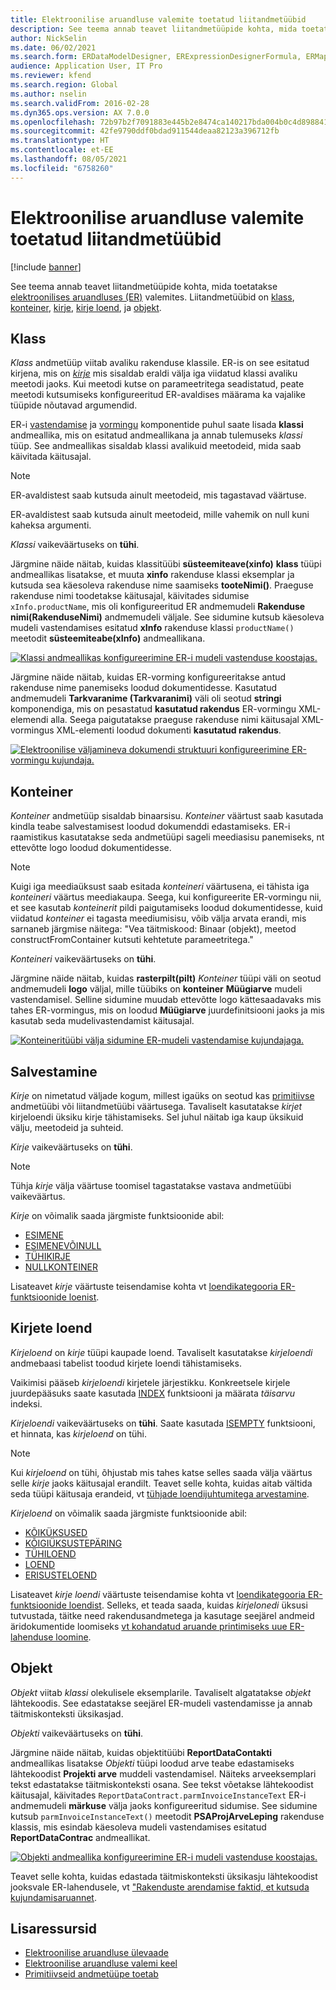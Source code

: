 ```yaml
---
title: Elektroonilise aruandluse valemite toetatud liitandmetüübid
description: See teema annab teavet liitandmetüüpide kohta, mida toetatakse elektroonilises aruandluses (ER) valemites.
author: NickSelin
ms.date: 06/02/2021
ms.search.form: ERDataModelDesigner, ERExpressionDesignerFormula, ERMappedFormatDesigner, ERModelMappingDesigner
audience: Application User, IT Pro
ms.reviewer: kfend
ms.search.region: Global
ms.author: nselin
ms.search.validFrom: 2016-02-28
ms.dyn365.ops.version: AX 7.0.0
ms.openlocfilehash: 72b97b2f7091883e445b2e8474ca140217bda004b0c4d8988411b9ed4209e254
ms.sourcegitcommit: 42fe9790ddf0bdad911544deaa82123a396712fb
ms.translationtype: HT
ms.contentlocale: et-EE
ms.lasthandoff: 08/05/2021
ms.locfileid: "6758260"
---
```

# <a name="supported-composite-data-types-for-electronic-reporting-formulas"></a>Elektroonilise aruandluse valemite toetatud liitandmetüübid

[!include [banner](../includes/banner.md)]

See teema annab teavet liitandmetüüpide kohta, mida toetatakse [elektroonilises aruandluses (ER)](general-electronic-reporting.md) valemites. Liitandmetüübid on [klass](#class), [konteiner](#container), [kirje](#record), [kirje loend](#record-list), ja [objekt](#object).

## <a name="class"></a><a name="class"></a>Klass

*Klass* andmetüüp viitab avaliku rakenduse klassile. ER-is on see esitatud kirjena, mis on [*kirje*](#record) mis sisaldab eraldi välja iga viidatud klassi avaliku meetodi jaoks. Kui meetodi kutse on parameetritega seadistatud, peate meetodi kutsumiseks konfigureeritud ER-avaldises määrama ka vajalike tüüpide nõutavad argumendid.

ER-i [vastendamise](general-electronic-reporting.md#data-model-and-model-mapping-components) ja [vormingu](general-electronic-reporting.md#FormatComponentOutbound) komponentide puhul saate lisada **klassi** andmeallika, mis on esitatud andmeallikana ja annab tulemuseks *klassi* tüüp. See andmeallikas sisaldab klassi avalikuid meetodeid, mida saab käivitada käitusajal.

> [!NOTE]
> ER-avaldistest saab kutsuda ainult meetodeid, mis tagastavad väärtuse.
>
> ER-avaldistest saab kutsuda ainult meetodeid, mille vahemik on null kuni kaheksa argumenti.

*Klassi* vaikeväärtuseks on **tühi**.

Järgmine näide näitab, kuidas klassitüübi **süsteemiteave(xinfo)** **klass** tüüpi andmeallikas lisatakse, et muuta **xinfo** rakenduse klassi eksemplar ja kutsuda sea käesoleva rakenduse nime saamiseks **tooteNimi()**. Praeguse rakenduse nimi toodetakse käitusajal, käivitades sidumise `xInfo.productName`, mis oli konfigureeritud ER andmemudeli **Rakenduse nimi(RakenduseNimi)** andmemudeli väljale. See sidumine kutsub käesoleva mudeli vastendamises esitatud **xInfo** rakenduse klassi `productName()` meetodit **süsteemiteabe(xInfo)** andmeallikana.

[![Klassi andmeallikas konfigureerimine ER-i mudeli vastenduse koostajas.](./media/er-formula-supported-data-types-composite-class1.gif)](./media/er-formula-supported-data-types-composite-class1.gif)

Järgmine näide näitab, kuidas ER-vorming konfigureeritakse antud rakenduse nime panemiseks loodud dokumentidesse. Kasutatud andmemudeli **Tarkvaranime (Tarkvaranimi)** väli oli seotud **stringi** komponendiga, mis on pesastatud **kasutatud rakendus** ER-vormingu XML-elemendi alla. Seega paigutatakse praeguse rakenduse nimi käitusajal XML-vormingus XML-elementi loodud dokumenti **kasutatud rakendus**.

[![Elektroonilise väljamineva dokumendi struktuuri konfigureerimine ER-vormingu kujundaja.](./media/er-formula-supported-data-types-composite-class2.png)](./media/er-formula-supported-data-types-composite-class2.png)

## <a name="container"></a><a name="container"></a>Konteiner

*Konteiner* andmetüüp sisaldab binaarsisu. *Konteiner* väärtust saab kasutada kindla teabe salvestamisest loodud dokumenddi edastamiseks. ER-i raamistikus kasutatakse seda andmetüüpi sageli meediasisu panemiseks, nt ettevõtte logo loodud dokumentidesse.

> [!NOTE]
> Kuigi iga meediaüksust saab esitada *konteineri* väärtusena, ei tähista iga *konteineri* väärtus meediakaupa. Seega, kui konfigureerite ER-vormingu nii, et see kasutab *konteinerit* pildi paigutamiseks loodud dokumentidesse, kuid viidatud *konteiner* ei tagasta meediumisisu, võib välja arvata erandi, mis sarnaneb järgmise näitega: "Vea täitmiskood: Binaar (objekt), meetod constructFromContainer kutsuti kehtetute parameetritega."

*Konteineri* vaikeväärtuseks on **tühi**.

Järgmine näide näitab, kuidas **rasterpilt(pilt)** *Konteiner* tüüpi väli on seotud andmemudeli **logo** väljal, mille tüübiks on **konteiner** **Müügiarve** mudeli vastendamisel. Selline sidumine muudab ettevõtte logo kättesaadavaks mis tahes ER-vormingus, mis on loodud **Müügiarve** juurdefinitsiooni jaoks ja mis kasutab seda mudelivastendamist käitusajal.

[![Konteineritüübi välja sidumine ER-mudeli vastendamise kujundajaga.](./media/er-formula-supported-data-types-composite-container.png)](./media/er-formula-supported-data-types-composite-container.png)

## <a name="record"></a><a name="record"></a>Salvestamine

*Kirje* on nimetatud väljade kogum, millest igaüks on seotud kas [primitiivse](er-formula-supported-data-types-primitive.md) andmetüübi või liitandmetüübi väärtusega. Tavaliselt kasutatakse *kirjet* kirjeloendi üksiku kirje tähistamiseks. Sel juhul näitab iga kaup üksikuid välju, meetodeid ja suhteid.

*Kirje* vaikeväärtuseks on **tühi**.

> [!NOTE]
> Tühja *kirje* välja väärtuse toomisel tagastatakse vastava andmetüübi vaikeväärtus.

*Kirje* on võimalik saada järgmiste funktsioonide abil:

- [ESIMENE](er-functions-list-first.md)
- [ESIMENEVÕINULL](er-functions-list-firstornull.md)
- [TÜHIKIRJE](er-functions-record-emptyrecord.md)
- [NULLKONTEINER](er-functions-record-nullcontainer.md)

Lisateavet *kirje* väärtuste teisendamise kohta vt [loendikategooria ER-funktsioonide loenist](er-functions-category-list.md).

## <a name="record-list"></a><a name="record-list"></a>Kirjete loend

*Kirjeloend* on *kirje* tüüpi kaupade loend. Tavaliselt kasutatakse *kirjeloendi* andmebaasi tabelist toodud kirjete loendi tähistamiseks.

Vaikimisi pääseb *kirjeloendi* kirjetele järjestikku. Konkreetsele kirjele juurdepääsuks saate kasutada [INDEX](er-functions-list-index.md) funktsiooni ja määrata *täisarvu* indeksi.

*Kirjeloendi* vaikeväärtuseks on **tühi**. Saate kasutada [ISEMPTY](/er-functions-list-isempty.md) funktsiooni, et hinnata, kas *kirjeloend* on tühi.

> [!NOTE]
> Kui *kirjeloend* on tühi, õhjustab mis tahes katse selles saada välja väärtus selle *kirje* jaoks käitusajal erandilt. Teavet selle kohta, kuidas aitab vältida seda tüüpi käitusaja erandeid, vt [tühjade loendijuhtumitega arvestamine](er-components-inspections.md#i9).

*Kirjeloend* on võimalik saada järgmiste funktsioonide abil:

- [KÕIKÜKSUSED](er-functions-list-allitems.md)
- [KÕIGIÜKSUSTEPÄRING](er-functions-list-allitemsquery.md)
- [TÜHILOEND](er-functions-list-emptylist.md)
- [LOEND](er-functions-list-list.md)
- [ERISUSTELOEND](er-functions-list-listdistinct.md)

Lisateavet *kirje loendi* väärtuste teisendamise kohta vt [loendikategooria ER-funktsioonide loendist](er-functions-category-list.md). Selleks, et teada saada, kuidas *kirjelonedi* üksusi tutvustada, täitke need rakendusandmetega ja kasutage seejärel andmeid äridokumentide loomiseks [vt kohandatud aruande printimiseks uue ER-lahenduse loomine](er-quick-start1-new-solution.md).

## <a name="object"></a><a name="object"></a>Objekt

*Objekt* viitab *klassi* olekulisele eksemplarile. Tavaliselt algatatakse *objekt* lähtekoodis. See edastatakse seejärel ER-mudeli vastendamisse ja annab täitmiskonteksti üksikasjad.

*Objekti* vaikeväärtuseks on **tühi**.

Järgmine näide näitab, kuidas objektitüübi **ReportDataContakti** andmeallikas lisatakse *Objekti* tüüpi loodud arve teabe edastamiseks lähtekoodist **Projekti arve** muddeli vastendamisel. Näiteks arveeksemplari tekst edastatakse täitmiskonteksti osana. See tekst võetakse lähtekoodist käitusajal, käivitades `ReportDataContract.parmInvoiceInstanceText` ER-i andmemudeli **märkuse** välja jaoks konfigureeritud sidumise. See sidumine kutsub `parmInvoiceInstanceText()` meetodit **PSAProjArveLeping** rakenduse klassis, mis esindab käesoleva mudeli vastendamises esitatud **ReportDataContrac** andmeallikat.

[![Objekti andmeallika konfigureerimine ER-i mudeli vastenduse koostajas.](./media/er-formula-supported-data-types-composite-object.gif)](./media/er-formula-supported-data-types-composite-object.gif)

Teavet selle kohta, kuidas edastada täitmiskonteksti üksikasju lähtekoodist jooksvale ER-lahendusele, vt ["Rakenduste arendamise faktid, et kutsuda kujundamisaruannet](er-quick-start1-new-solution.md#DevelopCustomCode).

## <a name="additional-resources"></a>Lisaressursid

- [Elektroonilise aruandluse ülevaade](general-electronic-reporting.md)
- [Elektroonilise aruandluse valemi keel](er-formula-language.md)
- [Primitiivseid andmetüüpe toetab](er-formula-supported-data-types-primitive.md)
